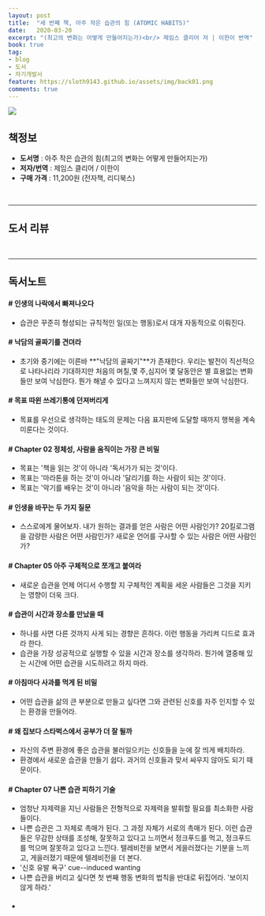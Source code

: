 ```yaml
---
layout: post
title:  "세 번째 책, 아주 작은 습관의 힘 (ATOMIC HABITS)"
date:   2020-03-20
excerpt: "(최고의 변화는 어떻게 만들어지는가)<br/> 제임스 클리어 저 | 이한이 번역"
book: true
tag:
- blog
- 도서
- 자기개발서
feature: https://sloth9143.github.io/assets/img/back01.png
comments: true
---
```


![](https://sloth9143.github.io/assets/img/book/book-03.jpg)

## 책정보
   - **도서명** : 아주 작은 습관의 힘(최고의 변화는 어떻게 만들어지는가)
   - **저자/번역** : 제임스 클리어 / 이한이
   - **구매 가격** : 11,200원 (전자책, 리디북스)

&nbsp;&nbsp;

---

## 도서 리뷰


&nbsp;&nbsp;

---

## 독서노트

#### # 인생의 나락에서 빠져나오다
 - 습관은 꾸준히 형성되는 규칙적인 일(또는 행동)로서 대개 자동적으로 이뤄진다.

#### # 낙담의 골짜기를 견뎌라
 - 초기와 중기에는 이른바 **"낙담의 골짜기"**가 존재한다. 우리는 발전이 직선적으로 나타나리라 기대하지만 처음의 며칠,몇 주,심지어 몇 달동안은 별 효용없는 변화들만 보여 낙심한다. 뭔가 해낼 수 있다고 느껴지지 않는 변화들만 보여 낙심한다.

#### # 목표 따윈 쓰레기통에 던져버리게
 - 목표를 우선으로 생각하는 태도의 문제는 다음 표지판에 도달할 때까지 행복을 계속 미룬다는 것이다.

#### # Chapter 02 정체성, 사람을 움직이는 가장 큰 비밀
 - 목표는 '책을 읽는 것'이 아니라 '독서가가 되는 것'이다.
 - 목표는 '마라톤을 하는 것'이 아니라 '달리기를 하는 사람이 되는 것'이다.
 - 목표는 '악기를 배우는 것'이 아니라 '음악을 하는 사람이 되는 것'이다.

#### # 인생을 바꾸는 두 가지 질문
 - 스스로에게 물어보자. 내가 원하는 결과를 얻은 사람은 어떤 사람인가? 20킬로그램을 감량한 사람은 어떤 사람인가? 새로운 언어를 구사할 수 있는 사람은 어떤 사람인가?

#### # Chapter 05 아주 구체적으로 쪼개고 붙여라
 - 새로운 습관을 언제 어디서 수행할 지 구체적인 계획을 세운 사람들은 그것을 지키는 영향이 더욱 크다.

#### # 습관이 시간과 장소를 만났을 때
 - 하나를 사면 다른 것까지 사게 되는 경향은 흔하다. 이런 행동을 가리켜 디드로 효과라 한다.
 - 습관을 가장 성공적으로 실행할 수 있을 시간과 장소를 생각하라. 뭔가에 열중해 있는 시간에 어떤 습관을 시도하려고 하지 마라.

#### # 아침마다 사과를 먹게 된 비밀
 - 어떤 습관을 삶의 큰 부분으로 만들고 싶다면 그와 관련된 신호를 자주 인지할 수 있는 환경을 만들어라.

#### # 왜 집보다 스타벅스에서 공부가 더 잘 될까
 - 자신의 주변 환경에 좋은 습관을 불러일으키는 신호들을 눈에 잘 띄게 배치하라.
 - 환경에서 새로운 습관을 만들기 쉽다. 과거의 신호들과 맞서 싸우지 않아도 되기 때문이다.

#### # Chapter 07 나쁜 습관 피하기 기술
 - 엄청난 자제력을 지닌 사람들은 전형적으로 자제력을 발휘할 필요를 최소화한 사람들이다.
 - 나쁜 습관은 그 자체로 촉매가 된다. 그 과정 자체가 서로의 촉매가 된다. 이런 습관들은 무감한 상태를 조성해, 잘못하고 있다고 느끼면서 정크푸드를 먹고, 정크푸드를 먹으며 잘못하고 있다고 느낀다. 텔레비전을 보면서 게을러졌다는 기분을 느끼고, 게을러졌기 때문에 텔레비전을 더 본다.
 - '신호 유발 욕구' cue--induced wanting
 - 나쁜 습관을 버리고 싶다면 첫 번째 행동 변화의 법칙을 반대로 뒤집어라. '보이지 않게 하라.'

#### # 
 - 
